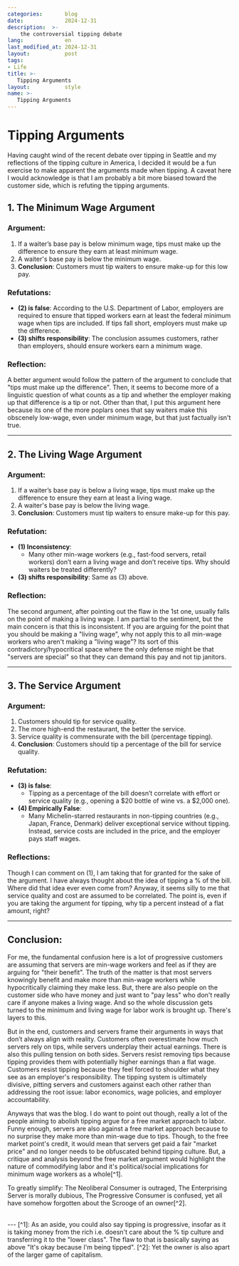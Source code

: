 ```yaml
---
categories:       blog
date:             2024-12-31
description:  >-
    the controversial tipping debate
lang:             en
last_modified_at: 2024-12-31
layout:           post
tags:
- Life
title: >-
   Tipping Arguments
layout:           style
name: >-
   Tipping Arguments
---
```


# Tipping Arguments

Having caught wind of the recent debate over tipping in Seattle and my reflections of the tipping culture in America, I decided it would be a fun exercise to make apparent the arguments made when tipping. A caveat here I would acknowledge is that I am probably a bit more biased toward the customer side, which is refuting the tipping arguments.

## 1. The Minimum Wage Argument
### Argument:
1. If a waiter’s base pay is below minimum wage, tips must make up the difference to ensure they earn at least minimum wage.
2. A waiter's base pay is below the minimum wage.
3. **Conclusion**: Customers must tip waiters to ensure make-up for this low pay.

### Refutations:
- **(2) is false**: According to the U.S. Department of Labor, employers are required to ensure that tipped workers earn at least the federal minimum wage when tips are included. If tips fall short, employers must make up the difference.
- **(3) shifts responsibility**: The conclusion assumes customers, rather than employers, should ensure workers earn a minimum wage.

### Reflection:
A better argument would follow the pattern of the argument to conclude that "tips must make up the difference". Then, it seems to become more of a linguistic question of what counts as a tip and whether the employer making up that difference is a tip or not. Other than that, I put this argument here because its one of the more poplars ones that say waiters make this obscenely low-wage, even under minimum wage, but that just factually isn't true.

---

## 2. The Living Wage Argument
### Argument:
1. If a waiter’s base pay is below a living wage, tips must make up the difference to ensure they earn at least a living wage.
2. A waiter's base pay is below the living wage.
3. **Conclusion**: Customers must tip waiters to ensure make-up for this pay.

### Refutation:
- **(1) Inconsistency**:
  - Many other min-wage workers (e.g., fast-food servers, retail workers) don’t earn a living wage and don’t receive tips. Why should waiters be treated differently?
- **(3) shifts responsibility**: Same as (3) above.

### Reflection:
The second argument, after pointing out the flaw in the 1st one, usually falls on the point of making a living wage. I am partial to the sentiment, but the main concern is that this is inconsistent. If you are arguing for the point that you should be making a "living wage", why not apply this to all min-wage workers who aren't making a "living wage"? Its sort of this contradictory/hypocritical space where the only defense might be that "servers are special" so that they can demand this pay and not tip janitors.

---

## 3. The Service Argument
### Argument:
1. Customers should tip for service quality.
2. The more high-end the restaurant, the better the service.
3. Service quality is commensurate with the bill (percentage tipping).
4. **Conclusion**: Customers should tip a percentage of the bill for service quality.

### Refutation:
- **(3) is false**:
  - Tipping as a percentage of the bill doesn’t correlate with effort or service quality (e.g., opening a $20 bottle of wine vs. a $2,000 one).
- **(4) Empirically False**:
  - Many Michelin-starred restaurants in non-tipping countries (e.g., Japan, France, Denmark) deliver exceptional service without tipping. Instead, service costs are included in the price, and the employer pays staff wages.

### Reflections:
Though I can comment on (1), I am taking that for granted for the sake of the argument. I have always thought about the idea of tipping a % of the bill. Where did that idea ever even come from? Anyway, it seems silly to me that service quality and cost are assumed to be correlated. The point is, even if you are taking the argument for tipping, why tip a percent instead of a flat amount, right?

---

## Conclusion:

For me, the fundamental confusion here is a lot of progressive customers are assuming that servers are min-wage workers and feel as if they are arguing for "their benefit". The truth of the matter is that most servers knowingly benefit and make more than min-wage workers while hypocritically claiming they make less. But, there are also people on the customer side who have money and just want to "pay less" who don't really care if anyone makes a living wage. And so the whole discussion gets turned to the minimum and living wage for labor work is brought up. There's layers to this.

But in the end, customers and servers frame their arguments in ways that don’t always align with reality. Customers often overestimate how much servers rely on tips, while servers underplay their actual earnings. There is also this pulling tension on both sides. Servers resist removing tips because tipping provides them with potentially higher earnings than a flat wage. Customers resist tipping because they feel forced to shoulder what they see as an employer's responsibility. The tipping system is ultimately divisive, pitting servers and customers against each other rather than addressing the root issue: labor economics, wage policies, and employer accountability.

Anyways that was the blog. I do want to point out though, really a lot of the people aiming to abolish tipping argue for a free market approach to labor. Funny enough, servers are also against a free market approach because to no surprise they make more than min-wage due to tips. Though, to the free market point's credit, it would mean that servers get paid a fair "market price" and no longer needs to be obfuscated behind tipping culture. But, a critique and analysis beyond the free market argument would highlight the nature of commodifying labor and it's political/social implications for minimum wage workers as a whole[^1].

To greatly simplify: The Neoliberal Consumer is outraged, The Enterprising Server is morally dubious, The Progressive Consumer is confused, yet all have somehow forgotten about the Scrooge of an owner[^2].

<br/>
---
[^1]: As an aside, you could also say tipping is progressive, insofar as it is taking money from the rich i.e. doesn't care about the % tip culture and transferring it to the "lower class". The flaw to that is basically saying as above "It's okay because I'm being tipped".
[^2]: Yet the owner is also apart of the larger game of capitalism.